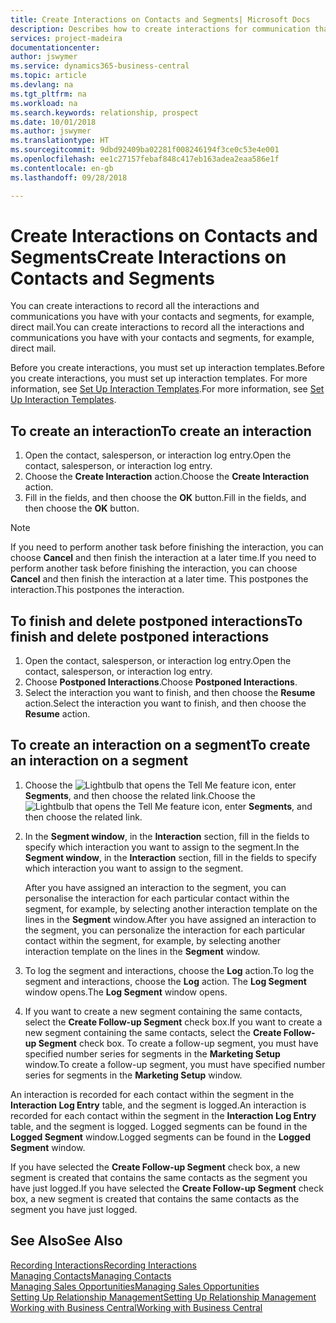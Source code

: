```yaml
---
title: Create Interactions on Contacts and Segments| Microsoft Docs
description: Describes how to create interactions for communication that you have with your contacts and segments in Business Central, for example, direct mail.
services: project-madeira
documentationcenter: 
author: jswymer
ms.service: dynamics365-business-central
ms.topic: article
ms.devlang: na
ms.tgt_pltfrm: na
ms.workload: na
ms.search.keywords: relationship, prospect
ms.date: 10/01/2018
ms.author: jswymer
ms.translationtype: HT
ms.sourcegitcommit: 9dbd92409ba02281f008246194f3ce0c53e4e001
ms.openlocfilehash: ee1c27157febaf848c417eb163adea2eaa586e1f
ms.contentlocale: en-gb
ms.lasthandoff: 09/28/2018

---
```

# <a name="create-interactions-on-contacts-and-segments"></a><span data-ttu-id="2c531-103">Create Interactions on Contacts and Segments</span><span class="sxs-lookup"><span data-stu-id="2c531-103">Create Interactions on Contacts and Segments</span></span>
<span data-ttu-id="2c531-104">You can create interactions to record all the interactions and communications you have with your contacts and segments, for example, direct mail.</span><span class="sxs-lookup"><span data-stu-id="2c531-104">You can create interactions to record all the interactions and communications you have with your contacts and segments, for example, direct mail.</span></span>

<span data-ttu-id="2c531-105">Before you create interactions, you must set up interaction templates.</span><span class="sxs-lookup"><span data-stu-id="2c531-105">Before you create interactions, you must set up interaction templates.</span></span> <span data-ttu-id="2c531-106">For more information, see  [Set Up Interaction Templates](marketing-interactions.md).</span><span class="sxs-lookup"><span data-stu-id="2c531-106">For more information, see  [Set Up Interaction Templates](marketing-interactions.md).</span></span>

## <a name="to-create-an-interaction"></a><span data-ttu-id="2c531-107">To create an interaction</span><span class="sxs-lookup"><span data-stu-id="2c531-107">To create an interaction</span></span>
1. <span data-ttu-id="2c531-108">Open the contact, salesperson, or interaction log entry.</span><span class="sxs-lookup"><span data-stu-id="2c531-108">Open the contact, salesperson, or interaction log entry.</span></span>
2. <span data-ttu-id="2c531-109">Choose the **Create Interaction** action.</span><span class="sxs-lookup"><span data-stu-id="2c531-109">Choose the **Create Interaction** action.</span></span>
3. <span data-ttu-id="2c531-110">Fill in the fields, and then choose the **OK** button.</span><span class="sxs-lookup"><span data-stu-id="2c531-110">Fill in the fields, and then choose the **OK** button.</span></span>

> [!NOTE]  
>   <span data-ttu-id="2c531-111">If you need to perform another task before finishing the interaction, you can choose **Cancel** and then finish the interaction at a later time.</span><span class="sxs-lookup"><span data-stu-id="2c531-111">If you need to perform another task before finishing the interaction, you can choose **Cancel** and then finish the interaction at a later time.</span></span> <span data-ttu-id="2c531-112">This postpones the interaction.</span><span class="sxs-lookup"><span data-stu-id="2c531-112">This postpones the interaction.</span></span>

## <a name="to-finish-and-delete-postponed-interactions"></a><span data-ttu-id="2c531-113">To finish and delete postponed interactions</span><span class="sxs-lookup"><span data-stu-id="2c531-113">To finish and delete postponed interactions</span></span>
1. <span data-ttu-id="2c531-114">Open the contact, salesperson, or interaction log entry.</span><span class="sxs-lookup"><span data-stu-id="2c531-114">Open the contact, salesperson, or interaction log entry.</span></span>
2. <span data-ttu-id="2c531-115">Choose **Postponed Interactions**.</span><span class="sxs-lookup"><span data-stu-id="2c531-115">Choose **Postponed Interactions**.</span></span>
3. <span data-ttu-id="2c531-116">Select the interaction you want to finish, and then choose the **Resume** action.</span><span class="sxs-lookup"><span data-stu-id="2c531-116">Select the interaction you want to finish, and then choose the **Resume** action.</span></span>

## <a name="to-create-an-interaction-on-a-segment"></a><span data-ttu-id="2c531-117">To create an interaction on a segment</span><span class="sxs-lookup"><span data-stu-id="2c531-117">To create an interaction on a segment</span></span>
1. <span data-ttu-id="2c531-118">Choose the ![Lightbulb that opens the Tell Me feature](media/ui-search/search_small.png "Tell me what you want to do") icon, enter **Segments**, and then choose the related link.</span><span class="sxs-lookup"><span data-stu-id="2c531-118">Choose the ![Lightbulb that opens the Tell Me feature](media/ui-search/search_small.png "Tell me what you want to do") icon, enter **Segments**, and then choose the related link.</span></span>
2. <span data-ttu-id="2c531-119">In the **Segment window**, in the **Interaction** section, fill in the fields to specify which interaction you want to assign to the segment.</span><span class="sxs-lookup"><span data-stu-id="2c531-119">In the **Segment window**, in the **Interaction** section, fill in the fields to specify which interaction you want to assign to the segment.</span></span>

    <span data-ttu-id="2c531-120">After you have assigned an interaction to the segment, you can personalise the interaction for each particular contact within the segment, for example, by selecting another interaction template on the lines in the **Segment** window.</span><span class="sxs-lookup"><span data-stu-id="2c531-120">After you have assigned an interaction to the segment, you can personalize the interaction for each particular contact within the segment, for example, by selecting another interaction template on the lines in the **Segment** window.</span></span>  
3. <span data-ttu-id="2c531-121">To log the segment and interactions, choose the **Log** action.</span><span class="sxs-lookup"><span data-stu-id="2c531-121">To log the segment and interactions, choose the **Log** action.</span></span> <span data-ttu-id="2c531-122">The **Log Segment** window opens.</span><span class="sxs-lookup"><span data-stu-id="2c531-122">The **Log Segment** window opens.</span></span>
4. <span data-ttu-id="2c531-123">If you want to create a new segment containing the same contacts, select the **Create Follow-up Segment** check box.</span><span class="sxs-lookup"><span data-stu-id="2c531-123">If you want to create a new segment containing the same contacts, select the **Create Follow-up Segment** check box.</span></span> <span data-ttu-id="2c531-124">To create a follow-up segment, you must have specified number series for segments in the **Marketing Setup** window.</span><span class="sxs-lookup"><span data-stu-id="2c531-124">To create a follow-up segment, you must have specified number series for segments in the **Marketing Setup** window.</span></span>

<span data-ttu-id="2c531-125">An interaction is recorded for each contact within the segment in the **Interaction Log Entry** table, and the segment is logged.</span><span class="sxs-lookup"><span data-stu-id="2c531-125">An interaction is recorded for each contact within the segment in the **Interaction Log Entry** table, and the segment is logged.</span></span> <span data-ttu-id="2c531-126">Logged segments can be found in the **Logged Segment** window.</span><span class="sxs-lookup"><span data-stu-id="2c531-126">Logged segments can be found in the **Logged Segment** window.</span></span>

<span data-ttu-id="2c531-127">If you have selected the **Create Follow-up Segment** check box, a new segment is created that contains the same contacts as the segment you have just logged.</span><span class="sxs-lookup"><span data-stu-id="2c531-127">If you have selected the **Create Follow-up Segment** check box, a new segment is created that contains the same contacts as the segment you have just logged.</span></span>

## <a name="see-also"></a><span data-ttu-id="2c531-128">See Also</span><span class="sxs-lookup"><span data-stu-id="2c531-128">See Also</span></span>
[<span data-ttu-id="2c531-129">Recording Interactions</span><span class="sxs-lookup"><span data-stu-id="2c531-129">Recording Interactions</span></span>](marketing-interactions.md)  
[<span data-ttu-id="2c531-130">Managing Contacts</span><span class="sxs-lookup"><span data-stu-id="2c531-130">Managing Contacts</span></span>](marketing-contacts.md)  
[<span data-ttu-id="2c531-131">Managing Sales Opportunities</span><span class="sxs-lookup"><span data-stu-id="2c531-131">Managing Sales Opportunities</span></span>](marketing-manage-sales-opportunities.md)  
[<span data-ttu-id="2c531-132">Setting Up Relationship Management</span><span class="sxs-lookup"><span data-stu-id="2c531-132">Setting Up Relationship Management</span></span>](marketing-setup-marketing.md)  
[<span data-ttu-id="2c531-133">Working with Business Central</span><span class="sxs-lookup"><span data-stu-id="2c531-133">Working with Business Central</span></span>](ui-work-product.md)

